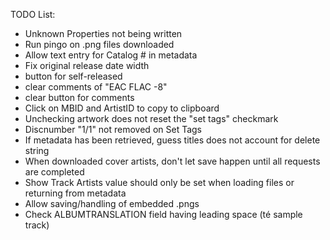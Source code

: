TODO List:

* Unknown Properties not being written
* Run pingo on .png files downloaded
* Allow text entry for Catalog # in metadata
* Fix original release date width
* button for self-released
* clear comments of "EAC FLAC -8"
* clear button for comments
* Click on MBID and ArtistID to copy to clipboard
* Unchecking artwork does not reset the "set tags" checkmark
* Discnumber "1/1" not removed on Set Tags
* If metadata has been retrieved, guess titles does not account for delete string
* When downloaded cover artists, don't let save happen until all requests are completed
* Show Track Artists value should only be set when loading files or returning from metadata
* Allow saving/handling of embedded .pngs
* Check ALBUMTRANSLATION field having leading space (té sample track)